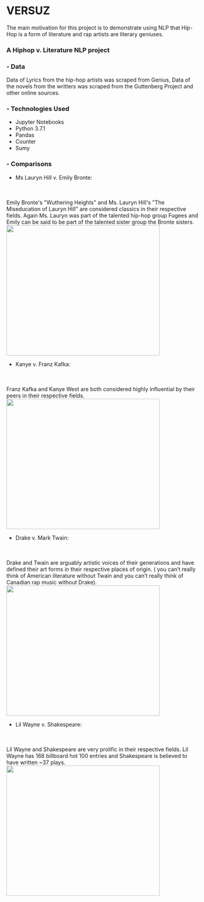 # VERSUZ
The main motivation for this project is to demonstrate using NLP that Hip-Hop is a form of literature and rap artists are literary geniuses.

### A Hiphop v. Literature NLP project




### - Data
Data of Lyrics from the hip-hop artists was scraped from Genius, Data of the novels from the writters was scraped from the Guttenberg Project and other online sources.

### - Technologies Used
- Jupyter Notebooks
- Python 3.7.1
- Pandas
- Counter 
- Sumy 


### - Comparisons
- Ms Lauryn Hill v. Emily Bronte:
<br />
<br /> Emily Bronte's "Wuthering Heights" and Ms. Lauryn Hill's "The Miseducation of Lauryn Hill" are considered classics in their respective fields. Again Ms. Lauryn was part of the talented hip-hop group Fugees and Emily can be said to be part of the talented sister group the Bronte sisters.
<img src="https://github.com/acheamponge/VERSUZ/blob/master/img/0.jpg" align="middle" height="340" width="400">

- Kanye v. Franz Kafka:
<br />
<br /> Franz Kafka and Kanye West are both considered highly influential by their peers in their respective fields.
<img src="https://github.com/acheamponge/VERSUZ/blob/master/img/2.jpg" align="middle" height="340" width="400">

- Drake v. Mark Twain:
<br />
<br /> Drake and Twain are arguably artistic voices of their generations and have defined their art forms in their respective places of origin. ( you can’t really think of American literature without Twain and you can’t really think of Canadian rap music without Drake).
<img src="https://github.com/acheamponge/VERSUZ/blob/master/img/1.jpg" align="middle" height="340" width="400">

- Lil Wayne v. Shakespeare:
<br />
<br /> Lil Wayne and Shakespeare are very prolific in their respective fields. Lil Wayne has 168 billboard hot 100 entries and Shakespeare is believed to have written ~37 plays.
<img src="https://github.com/acheamponge/VERSUZ/blob/master/img/3.JPG" align="middle" height="340" width="400">
